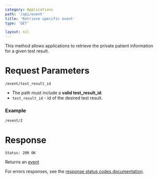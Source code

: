 ```yaml
---
category: Applications
path: '/api/event'
title: 'Retrieve specific event'
type: 'GET'

layout: nil
---
```


This method allows applications to retrieve the private patient information for a given test result.

# Request Parameters

```/event/test_result_id```

* The path must include a **valid test_result_id**.
* ```test_result_id``` - id of the desired test result.

### Example

```/event/2```

# Response

```Status: 200 OK```

Returns an [event](#/event-resource)

For errors responses, see the [response status codes documentation](#http-response-codes).
